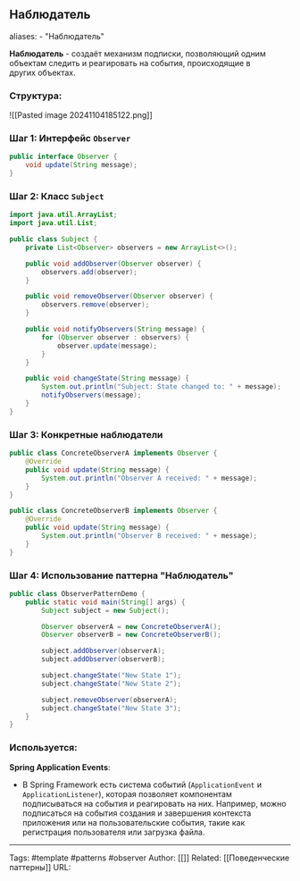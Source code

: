 ## Наблюдатель

aliases: 
	- "Наблюдатель"

**Наблюдатель** - создаёт механизм подписки, позволяющий одним объектам следить и реагировать на события, происходящие в других объектах.

### Структура:
![[Pasted image 20241104185122.png]]


### Шаг 1: Интерфейс `Observer`
```java
public interface Observer {
    void update(String message);
}
```

### Шаг 2: Класс `Subject`

```java
import java.util.ArrayList;
import java.util.List;

public class Subject {
    private List<Observer> observers = new ArrayList<>();

    public void addObserver(Observer observer) {
        observers.add(observer);
    }

    public void removeObserver(Observer observer) {
        observers.remove(observer);
    }

    public void notifyObservers(String message) {
        for (Observer observer : observers) {
            observer.update(message);
        }
    }

    public void changeState(String message) {
        System.out.println("Subject: State changed to: " + message);
        notifyObservers(message);
    }
}
```

### Шаг 3: Конкретные наблюдатели

```java
public class ConcreteObserverA implements Observer {
    @Override
    public void update(String message) {
        System.out.println("Observer A received: " + message);
    }
}

public class ConcreteObserverB implements Observer {
    @Override
    public void update(String message) {
        System.out.println("Observer B received: " + message);
    }
}
```

### Шаг 4: Использование паттерна "Наблюдатель"

```java
public class ObserverPatternDemo {
    public static void main(String[] args) {
        Subject subject = new Subject();

        Observer observerA = new ConcreteObserverA();
        Observer observerB = new ConcreteObserverB();

        subject.addObserver(observerA);
        subject.addObserver(observerB);

        subject.changeState("New State 1");
        subject.changeState("New State 2");

        subject.removeObserver(observerA);
        subject.changeState("New State 3");
    }
}
```
### Используется:

**Spring Application Events**:
- В Spring Framework есть система событий (`ApplicationEvent` и `ApplicationListener`), которая позволяет компонентам подписываться на события и реагировать на них. Например, можно подписаться на события создания и завершения контекста приложения или на пользовательские события, такие как регистрация пользователя или загрузка файла.

---
Tags: #template #patterns #observer
Author: [[]]
Related: [[Поведенческие паттерны]]
URL: 